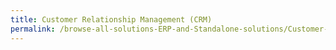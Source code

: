 ```yaml
---
title: Customer Relationship Management (CRM)
permalink: /browse-all-solutions-ERP-and-Standalone-solutions/Customer-Relationship-Management--CRM-
---
```


